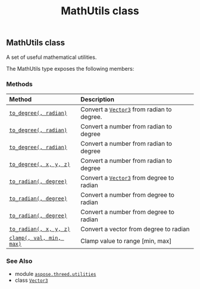 ﻿---
title: MathUtils class
second_title: Aspose.3D for Python via .NET API References
description: 
type: docs
weight: 90
url: /python-net/aspose.threed.utilities/mathutils/
is_root: false
---

## MathUtils class

A set of useful mathematical utilities.



The MathUtils type exposes the following members:

### Methods
| Method | Description |
| :- | :- |
| [`to_degree(, radian)`](/3d/python-net/aspose.threed.utilities/mathutils/to_degree/#aspose.threed.utilities.vector3) | Convert a [`Vector3`](/3d/python-net/aspose.threed.utilities/vector3) from radian to degree. |
| [`to_degree(, radian)`](/3d/python-net/aspose.threed.utilities/mathutils/to_degree/#float) | Convert a number from radian to degree |
| [`to_degree(, radian)`](/3d/python-net/aspose.threed.utilities/mathutils/to_degree/#float) | Convert a number from radian to degree |
| [`to_degree(, x, y, z)`](/3d/python-net/aspose.threed.utilities/mathutils/to_degree/#float-float-float) | Convert a number from radian to degree |
| [`to_radian(, degree)`](/3d/python-net/aspose.threed.utilities/mathutils/to_radian/#aspose.threed.utilities.vector3) | Convert a [`Vector3`](/3d/python-net/aspose.threed.utilities/vector3) from degree to radian |
| [`to_radian(, degree)`](/3d/python-net/aspose.threed.utilities/mathutils/to_radian/#float) | Convert a number from degree to radian |
| [`to_radian(, degree)`](/3d/python-net/aspose.threed.utilities/mathutils/to_radian/#float) | Convert a number from degree to radian |
| [`to_radian(, x, y, z)`](/3d/python-net/aspose.threed.utilities/mathutils/to_radian/#float-float-float) | Convert a vector from degree to radian |
| [`clamp(, val, min, max)`](/3d/python-net/aspose.threed.utilities/mathutils/clamp/#float-float-float) | Clamp value to range [min, max] |



### See Also
* module [`aspose.threed.utilities`](..)
* class [`Vector3`](/3d/python-net/aspose.threed.utilities/vector3)

